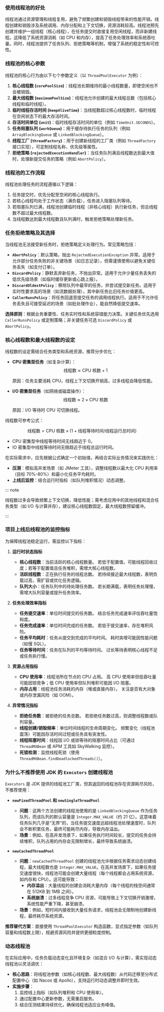 ### 使用线程池的好处

线程池通过资源管理和线程复用，避免了频繁创建和销毁线程带来的性能开销。线程创建和销毁涉及系统调用、内存分配和上下文切换，资源消耗较高。线程池预先创建并维护一组线程（核心线程），在任务提交时直接复用空闲线程，而非新建线程。这降低了系统资源消耗（如 CPU 和内存），提高了任务处理效率和系统吞吐量。同时，线程池提供了任务队列、拒绝策略等机制，增强了系统的稳定性和可控性。

### 线程池的核心参数

线程池的核心行为由以下七个参数定义（以 `ThreadPoolExecutor` 为例）：

1. **核心线程数 (`corePoolSize`)**：线程池长期维持的最小线程数量，即使空闲也不会被销毁。
2. **最大线程数 (`maximumPoolSize`)**：线程池允许创建的最大线程总数（包括核心线程和临时线程）。
3. **临时线程存活时间 (`keepAliveTime`)**：当线程数超过核心线程数时，临时线程在空闲状态下的最大存活时间。
4. **存活时间单位 (`unit`)**：临时线程存活时间的单位（例如 `TimeUnit.SECONDS`）。
5. **任务阻塞队列 (`workQueue`)**：用于缓存待执行任务的队列（例如 `ArrayBlockingQueue` 或 `LinkedBlockingQueue`）。
6. **线程工厂 (`threadFactory`)**：用于创建新线程的工厂类（例如 `ThreadFactory` 接口实现），可定制线程名称、优先级等属性。
7. **拒绝策略 (`rejectedExecutionHandler`)**：当任务队列满且线程数达到最大值时，处理新提交任务的策略（例如 `AbortPolicy`）。

### 线程池的工作流程

线程池处理任务的流程遵循以下逻辑：

1. 任务提交时，优先分配至空闲的核心线程执行。
2. 若核心线程均处于工作状态（满负载），任务进入阻塞队列等待。
3. 若阻塞队列已满，线程池创建临时线程（非核心线程）执行新任务，但总线程数不超过最大线程数。
4. 当线程数达到最大线程数且队列满时，触发拒绝策略处理新任务。

### 任务拒绝策略及其选择

当线程池无法接受新任务时，拒绝策略定义处理行为。常见策略包括：

- **`AbortPolicy`**：默认策略，抛出 `RejectedExecutionException` 异常。适用于允许部分任务失败的非关键场景（如日志记录），但需谨慎使用以避免关键任务丢失（如支付订单）。
- **`DiscardPolicy`**：静默丢弃新任务，不抛出异常。适用于允许少量任务丢失的低优先级场景（如临时缓存更新或心跳上报）。
- **`DiscardOldestPolicy`**：移除队列中最早的任务，并尝试提交新任务。适用于实时性要求高的场景（如流数据处理），其中新任务比旧任务价值更高。
- **`CallerRunsPolicy`**：将任务回退至提交任务的调用线程执行。适用于不允许任务丢失且可接受延迟的场景（如批处理作业），能自然降低提交速率。

**选择原则**：根据业务重要性、任务实时性和系统容错能力决策。关键任务优先选用 `CallerRunsPolicy` 或定制策略；非关键任务可选 `DiscardPolicy` 或 `AbortPolicy`。

### 核心线程数和最大线程数的设定

线程数的设定需结合任务类型和系统资源，推荐分步优化：

   - **CPU 密集型任务**（如复杂计算）：
		$$
		\text{线程数} \approx \text{CPU 核数} + 1
		$$

	   原因：任务主要消耗 CPU，线程上下文切换开销高，过多线程会降低性能。

   - **I/O 密集型任务**（如网络或磁盘操作）：
		$$
		\text{线程数} \approx 2 \times \text{CPU 核数}
		$$

	   原因：I/O 等待时 CPU 可切换线程。

线程数可参考公式：

$$
\text{线程数} = \text{CPU 核数} \times (1 + \text{线程等待时间} / \text{线程运行总时间})
$$
- CPU 密集型中线程等待时间无线趋近于 0。
- IO 密集型中线程等待时间无限趋近于线程总运行时间。

在实际需求中，应先根据公式确定一个初始值，再结合实际业务情况来实践优化：

- **压测**：模拟高并发场景（如 JMeter 工具），调整线程数以最大化 CPU 利用率（目标 70%-80%）和最小化任务平均耗时。
- **上线后监控**：结合运行时指标（如队列堆积情况）动态调整。

::: note

线程数过多会导致频繁上下文切换，降低性能；需考虑应用中的其他线程和混合任务类型（如 I/O 与计算并存），建议核心线程数固定，最大线程数预留缓冲。

:::

### 项目上线后线程池的监控指标

为保障线程池稳定运行，需监控以下指标：

1. **运行时状态指标**
	- **核心线程数**：当前活跃的核心线程数量。
		若低于配置值，可能线程回收过度；若等于配置值且任务堆积，需增大核心线程数。
	- **活跃线程数**：正在执行任务的线程总数。
		若持续接近最大线程数，表明负载过高，需扩容或优化任务逻辑。
	- **队列大小**：任务队列中的待处理任务数。
		若长期满载，表明任务处理慢，需增大队列容量或提升任务效率。

2. **任务处理效率指标**
	- **任务提交速率**：单位时间提交的任务数。
		结合任务完成速率评估吞吐量饱和度。
	- **任务完成速率**：单位时间完成的任务数。
		若低于提交速率，存在堆积风险。
	- **任务平均耗时**：任务从提交到完成的平均时间。
		耗时突增可能因性能问题（如慢 SQL）。
	- **任务等待时间**：任务在队列的平均等待时间。
		过长等待表明核心线程不足或任务执行慢。

3. **资源占用指标**
	- **CPU 使用率**：线程池所在节点的 CPU 占用。
		高 CPU 使用率但低吞吐量可能因锁竞争；低 CPU 使用率但队列堆积可能因 I/O 阻塞。
	- **内存占用**：线程池任务消耗的内存（堆或直接内存）。
		关注是否有大对象或内存泄漏风险（如 OOM）。

4. **异常情况指标**
	- **拒绝任务数**：被拒绝的任务总数。
		若拒绝任务数过高，则调整线程数或队列容量。
	- **线程创建/销毁频率**：单位时间线程的生命周期变化。
		频繁变化（线程池震荡）可能因存活时间过短或任务具有突发性。
	- **线程阻塞时间**：线程因 I/O 或锁等待的阻塞时间占比（可通过 `ThreadMXBean` 或 APM 工具如 SkyWalking 监控）。
	- **死锁检测**：监控线程死锁（使用 `ThreadMXBean.findDeadlockedThreads()`）。

### 为什么不推荐使用 JDK 的 `Executors` 创建线程池

`Executors` 是 JDK 提供的线程池工厂类，但其返回的线程池存在资源耗尽风险，不推荐使用：

- **`newFixedThreadPool` 和 `newSingleThreadPool`**
	- **问题**：这两个方法创建的线程池使用的是 `LinkedBlockingQueue` 作为任务队列，而该队列的默认容量是 `Integer.MAX_VALUE`（约 21 亿）。这意味着任务队列几乎是“无界”的，当任务提交速度远超线程池处理速度时，队列会不断积累任务，最终可能耗尽内存，导致内存溢出。
	- **场景**：例如，在高并发场景下，如果任务执行时间较长，提交的任务会持续堆积，队列占用的内存会无限制增长，最终导致系统崩溃。

- **`newCachedThreadPool`**
	- **问题**：`newCachedThreadPool` 创建的线程池允许根据任务需求动态创建线程，最大线程数也是 `Integer.MAX_VALUE`。在高并发场景下，如果任务提交速度很快，线程池可能会创建大量线程（每个线程都会占用系统资源，如内存和 CPU）。这可能导致：
	    - **内存溢出**：大量线程的创建会消耗大量内存（每个线程的栈空间通常在 512KB 到 1MB 之间）。
	    - **系统崩溃**：过多线程竞争 CPU 资源，可能导致上下文切换开销激增，系统性能严重下降，甚至崩溃。
	- **场景**：例如，短时间内接收到大量任务请求，线程池会无限制地创建新线程，最终耗尽系统资源。

**推荐替代方案**：直接使用 `ThreadPoolExecutor` 构造函数，显式指定参数（如队列容量和线程数上限），规避资源风险并提供更细粒度控制。

### 动态线程池

在实际应用中，任务负载动态变化且环境复杂（如混合 I/O 与计算），需实现动态线程池以灵活调优：

- **核心思路**：将线程池参数（如核心线程数、最大线程数）从代码迁移至分布式配置中心（如 Nacos 或 Apollo），支持运行时动态调整并即时生效。
- **实施步骤**：
  1. 监控线上指标（如队列堆积和 CPU 使用率）。
  2. 通过配置中心更新参数，无需重启服务。
  3. 结合压测结果持续优化，确保线程池适应业务峰值。
